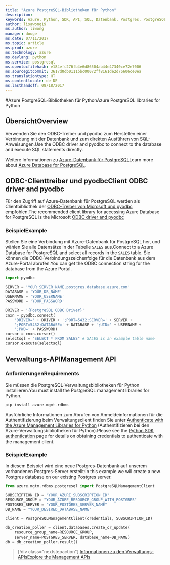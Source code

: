 ```yaml
---
title: "Azure PostgreSQL-Bibliotheken für Python"
description: 
keywords: Azure, Python, SDK, API, SQL, Datenbank, Postgres, PostgreSQL
author: lisawong19
ms.author: liwong
manager: douge
ms.date: 07/11/2017
ms.topic: article
ms.prod: azure
ms.technology: azure
ms.devlang: python
ms.service: postgresql
ms.openlocfilehash: e184efc276fb4e6d86504ab44e47340ce72e7006
ms.sourcegitcommit: 3617d0db0111bbc00072ff8161de2d76606ce0ea
ms.translationtype: HT
ms.contentlocale: de-DE
ms.lasthandoff: 08/18/2017
---
```

#<a name="azure-postgresql-libraries-for-python"></a><span data-ttu-id="23f9c-103">Azure PostgreSQL-Bibliotheken für Python</span><span class="sxs-lookup"><span data-stu-id="23f9c-103">Azure PostgreSQL libraries for Python</span></span>

## <a name="overview"></a><span data-ttu-id="23f9c-104">Übersicht</span><span class="sxs-lookup"><span data-stu-id="23f9c-104">Overview</span></span>
<span data-ttu-id="23f9c-105">Verwenden Sie den ODBC-Treiber und pyodbc zum Herstellen einer Verbindung mit der Datenbank und zum direkten Ausführen von SQL-Anweisungen.</span><span class="sxs-lookup"><span data-stu-id="23f9c-105">Use the ODBC driver and pyodbc to connect to the database and execute SQL statements directly.</span></span>

<span data-ttu-id="23f9c-106">Weitere Informationen zu [Azure-Datenbank für PostgreSQL](https://docs.microsoft.com/azure/postgresql/)</span><span class="sxs-lookup"><span data-stu-id="23f9c-106">Learn more about [Azure Database for PostgreSQL](https://docs.microsoft.com/azure/postgresql/).</span></span>

## <a name="client-odbc-driver-and-pyodbc"></a><span data-ttu-id="23f9c-107">ODBC-Clienttreiber und pyodbc</span><span class="sxs-lookup"><span data-stu-id="23f9c-107">Client ODBC driver and pyodbc</span></span>
<span data-ttu-id="23f9c-108">Für den Zugriff auf Azure-Datenbank für PostgreSQL werden als Clientbibliothek der [ODBC-Treiber von Microsoft und pyodbc](https://docs.microsoft.com/azure/sql-database/sql-database-connect-query-python#install-the-python-and-database-communication-libraries) empfohlen.</span><span class="sxs-lookup"><span data-stu-id="23f9c-108">The recommended client library for accessing Azure Database for PostgreSQL is the Microsoft [ODBC driver and pyodbc](https://docs.microsoft.com/azure/sql-database/sql-database-connect-query-python#install-the-python-and-database-communication-libraries)</span></span>

### <a name="example"></a><span data-ttu-id="23f9c-109">Beispiel</span><span class="sxs-lookup"><span data-stu-id="23f9c-109">Example</span></span> 

<span data-ttu-id="23f9c-110">Stellen Sie eine Verbindung mit Azure-Datenbank für PostgreSQL her, und wählen Sie alle Datensätze in der Tabelle `SALES` aus.</span><span class="sxs-lookup"><span data-stu-id="23f9c-110">Connect to a Azure Database for PostgreSQL and select all records in the `SALES` table.</span></span> <span data-ttu-id="23f9c-111">Sie können die ODBC-Verbindungszeichenfolge für die Datenbank aus dem Azure-Portal abrufen.</span><span class="sxs-lookup"><span data-stu-id="23f9c-111">You can get the ODBC connection string for the database from the Azure Portal.</span></span>

```python
import pyodbc

SERVER = 'YOUR_SERVER_NAME.postgres.database.azure.com'
DATABASE = 'YOUR_DB_NAME'
USERNAME = 'YOUR_USERNAME'
PASSWORD = 'YOUR_PASSWORD'

DRIVER = '{PostgreSQL ODBC Driver}'
cnxn = pyodbc.connect(
    'DRIVER=' + DRIVER + ';PORT=5432;SERVER=' + SERVER +
    ';PORT=5432;DATABASE=' + DATABASE + ';UID=' + USERNAME +
    ';PWD=' + PASSWORD)
cursor = cnxn.cursor()
selectsql = "SELECT * FROM SALES" # SALES is an example table name
cursor.execute(selectsql)
```

## <a name="management-api"></a><span data-ttu-id="23f9c-112">Verwaltungs-API</span><span class="sxs-lookup"><span data-stu-id="23f9c-112">Management API</span></span>
### <a name="requirements"></a><span data-ttu-id="23f9c-113">Anforderungen</span><span class="sxs-lookup"><span data-stu-id="23f9c-113">Requirements</span></span>
<span data-ttu-id="23f9c-114">Sie müssen die PostgreSQL-Verwaltungsbibliotheken für Python installieren.</span><span class="sxs-lookup"><span data-stu-id="23f9c-114">You must install the PostgreSQL management libraries for Python.</span></span>
```bash
pip install azure-mgmt-rdbms
```

<span data-ttu-id="23f9c-115">Ausführliche Informationen zum Abrufen von Anmeldeinformationen für die Authentifizierung beim Verwaltungsclient finden Sie unter [Authenticate with the Azure Management Libraries for Python](https://docs.microsoft.com/python/azure/python-sdk-azure-authenticate) (Authentifizieren bei den Azure-Verwaltungsbibliotheken für Python).</span><span class="sxs-lookup"><span data-stu-id="23f9c-115">Please see the [Python SDK authentication](https://docs.microsoft.com/python/azure/python-sdk-azure-authenticate) page for details on obtaining credentials to authenticate with the management client.</span></span>

### <a name="example"></a><span data-ttu-id="23f9c-116">Beispiel</span><span class="sxs-lookup"><span data-stu-id="23f9c-116">Example</span></span>
<span data-ttu-id="23f9c-117">In diesem Beispiel wird eine neue Postgres-Datenbank auf unserem vorhandenen Postgres-Server erstellt:</span><span class="sxs-lookup"><span data-stu-id="23f9c-117">In this example we will create a new Postgres database on our existing Postgres server.</span></span>
```python
from azure.mgtm.rdbms.postgresql import PostgreSQLManagementClient

SUBSCRIPTION_ID = "YOUR_AZURE_SUBSCRIPTION_ID"
RESOURCE_GROUP = "YOUR_AZURE_RESOURCE_GROUP_WITH_POSTGRES"
POSTGRES_SERVER = "YOUR_POSTGRES_SERVER_NAME"
DB_NAME = "YOUR_DESIRED_DATABASE_NAME"

client = PostgreSQLManagementClient(credentials, SUBSCRIPTION_ID)

db_creation_poller = client.databases.create_or_update(
    resource_group_name=RESOURCE_GROUP,
    server_name=POSTGRES_SERVER, database_name=DB_NAME)
db = db_creation_poller.result()
```

> [!div class="nextstepaction"]
> [<span data-ttu-id="23f9c-118">Informationen zu den Verwaltungs-APIs</span><span class="sxs-lookup"><span data-stu-id="23f9c-118">Explore the Management APIs</span></span>](/python/api/overview/azure/postgresql/managementlibrary)

